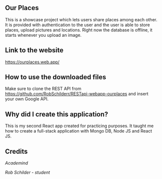 ## Our Places

This is a showcase project which lets users share places among each other. It is provided with authentication to the user and the user is able to store places, upload pictures and locations. Right now the database is offline, it starts whenever you upload an image.


## Link to the website

https://ourplaces.web.app/

## How to use the downloaded files

Make sure to clone the REST API from https://github.com/RobSchilderr/RESTapi-webapp-ourplaces and insert your own Google API.

## Why did I create this application?

This is my second React app created for practicing purposes. It taught me how to create a full-stack application with Mongo DB, Node JS and React JS. 

## Credits

*Academind*

*Rob Schilder - student*





